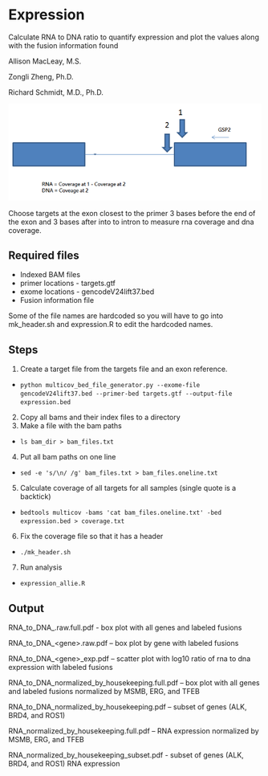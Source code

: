 Expression
==========
Calculate RNA to DNA ratio to quantify expression and plot the values along with the fusion information found

Allison MacLeay, M.S.

Zongli Zheng, Ph.D.

Richard Schmidt, M.D., Ph.D.

![alt-text](https://github.com/alliemacleay/expression/blob/master/target_creation.png "Exon and intron targets")

Choose targets at the exon closest to the primer 3 bases before the end of the exon and 3 bases after into to intron to measure rna coverage and dna coverage.

Required files
--------------
* Indexed BAM files
* primer locations - targets.gtf
* exome locations - gencodeV24lift37.bed
* Fusion information file

Some of the file names are hardcoded so you will have to go into mk_header.sh and expression.R to edit the hardcoded names.

Steps
-----
1. Create a target file from the targets file and an exon reference.
  * `python multicov_bed_file_generator.py --exome-file gencodeV24lift37.bed --primer-bed targets.gtf --output-file expression.bed`
2. Copy all bams and their index files to a directory
3. Make a file with the bam paths
  * `ls bam_dir > bam_files.txt`
4. Put all bam paths on one line
  * `sed -e 's/\n/ /g' bam_files.txt > bam_files.oneline.txt`
5. Calculate coverage of all targets for all samples (single quote is a backtick)
  * `bedtools multicov -bams 'cat bam_files.oneline.txt' -bed expression.bed > coverage.txt`
6. Fix the coverage file so that it has a header
  * `./mk_header.sh`
7. Run analysis
  * `expression_allie.R`
  
Output
--------
RNA_to_DNA_.raw.full.pdf  - box plot with all genes and labeled fusions

RNA_to_DNA_\<gene\>.raw.pdf – box plot by gene with labeled fusions

RNA_to_DNA_\<gene\>_exp.pdf – scatter plot with log10 ratio of rna to dna expression with labeled fusions

RNA_to_DNA_normalized_by_housekeeping.full.pdf – box plot with all genes and labeled fusions normalized by MSMB, ERG, and TFEB

RNA_to_DNA_normalized_by_housekeeping.pdf – subset of genes (ALK, BRD4, and ROS1)

RNA_normalized_by_housekeeping.full.pdf – RNA expression normalized by MSMB, ERG, and TFEB

RNA_normalized_by_housekeeping_subset.pdf - subset of genes (ALK, BRD4, and ROS1) RNA expression


